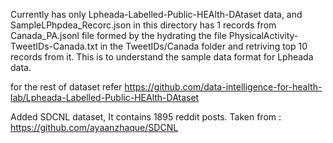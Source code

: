 Currently has only Lpheada-Labelled-Public-HEAlth-DAtaset data, and SampleLPhpdea_Recorc.json in this directory has 1 records from Canada_PA.jsonl file formed by the hydrating the file PhysicalActivity-TweetIDs-Canada.txt in the TweetIDs/Canada folder and retriving top 10 records from it.
This is to understand the sample data format for Lpheada data.

for the rest of dataset refer https://github.com/data-intelligence-for-health-lab/Lpheada-Labelled-Public-HEAlth-DAtaset

Added SDCNL dataset, It contains 1895 reddit posts.
Taken from : https://github.com/ayaanzhaque/SDCNL
